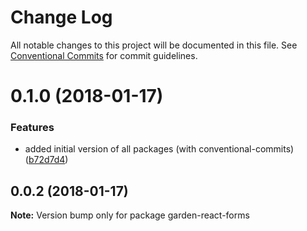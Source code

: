 # Change Log

All notable changes to this project will be documented in this file.
See [Conventional Commits](https://conventionalcommits.org) for commit guidelines.

<a name="0.1.0"></a>
# 0.1.0 (2018-01-17)


### Features

* added initial version of all packages (with conventional-commits) ([b72d7d4](https://github.com/zendeskgarden/react-components/commit/b72d7d4))




<a name="0.0.2"></a>
## 0.0.2 (2018-01-17)




**Note:** Version bump only for package garden-react-forms
